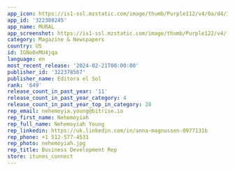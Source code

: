 ```yaml
---
app_icon: https://is1-ssl.mzstatic.com/image/thumb/Purple112/v4/0a/d4/10/0ad41099-166d-4f99-5c01-8fefe8fde8e2/AppIcon-0-0-1x_U007emarketing-0-7-0-85-220.png/1024x1024bb.png
app_id: '322388245'
app_name: MURAL
app_screenshot: https://is1-ssl.mzstatic.com/image/thumb/Purple122/v4/f8/fd/5d/f8fd5dd5-c13b-0bd5-266c-4a0eefd55340/00c179f1-fc17-4566-b32f-aaf7d181d989_Simulator_Screen_Shot_-_iPhone_13_Pro_Max_-_2022-11-03_at_14.53.39.png/1284x2778bb.png
category: Magazine & Newspapers
country: US
id: IGNo0xMU4jqa
language: en
most_recent_release: '2024-02-21T00:00:00'
publisher_id: '322378567'
publisher_name: Editora el Sol
rank: '649'
release_count_in_past_year: '11'
release_count_in_past_year_category: 4
release_count_in_past_year_top_in_category: 28
rep_email: nehemoyia.young@bitrise.io
rep_first_name: Nehemoyiah
rep_full_name: Nehemoyiah Young
rep_linkedin: https://uk.linkedin.com/in/anna-magnussen-0977131b
rep_phone: +1 512-577-4531
rep_photo: nehemoyiah.jpg
rep_title: Business Development Rep
store: itunes_connect
---
```

